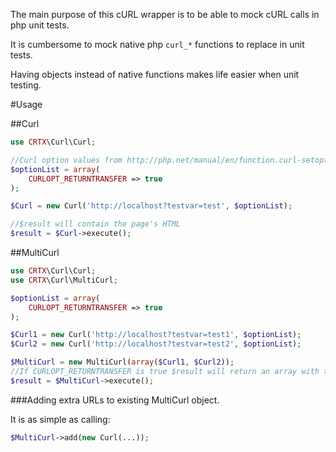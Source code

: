 The main purpose of this cURL wrapper is to be able to mock cURL calls in php unit tests.

It is cumbersome to mock native php ```curl_*``` functions to replace in unit tests.

Having objects instead of native functions makes life easier when unit testing.

#Usage


##Curl

```php
use CRTX\Curl\Curl;

//Curl option values from http://php.net/manual/en/function.curl-setopt.php
$optionList = array(
    CURLOPT_RETURNTRANSFER => true
);

$Curl = new Curl('http://localhost?testvar=test', $optionList);

//$result will contain the page's HTML
$result = $Curl->execute();
```

##MultiCurl

```php
use CRTX\Curl\Curl;
use CRTX\Curl\MultiCurl;

$optionList = array(
    CURLOPT_RETURNTRANSFER => true
);

$Curl1 = new Curl('http://localhost?testvar=test1', $optionList);
$Curl2 = new Curl('http://localhost?testvar=test2', $optionList);

$MultiCurl = new MultiCurl(array($Curl1, $Curl2));
//If CURLOPT_RETURNTRANSFER is true $result will return an array with the HTML of all the pages
$result = $MultiCurl->execute();

```

###Adding extra URLs to existing MultiCurl object.

It is as simple as calling:

```php
$MultiCurl->add(new Curl(...));
```
